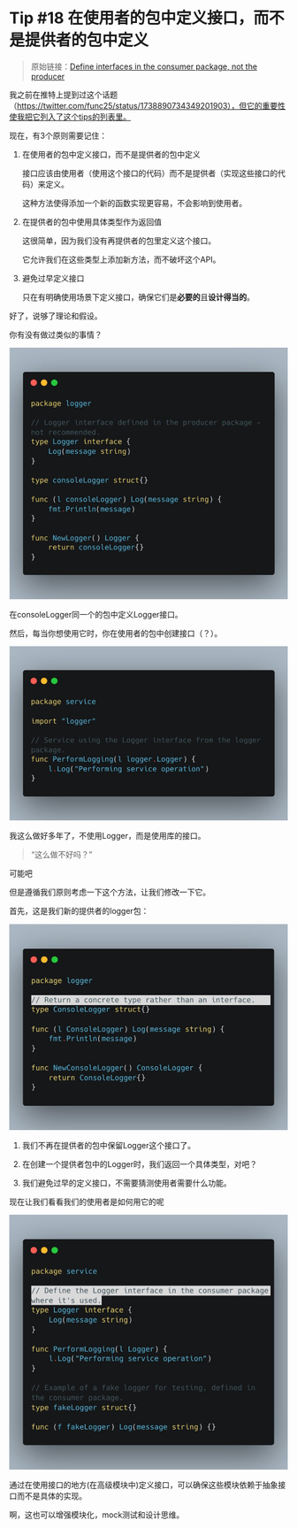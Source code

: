 # Tip #18 在使用者的包中定义接口，而不是提供者的包中定义

>  原始链接：[Define interfaces in the consumer package, not the producer](https://twitter.com/func25/status/1756629777107292231)
>

我之前在推特上提到过这个话题（https://twitter.com/func25/status/1738890734349201903），但它的重要性使我把它列入了这个tips的列表里。

现在，有3个原则需要记住：

1. 在使用者的包中定义接口，而不是提供者的包中定义

    接口应该由使用者（使用这个接口的代码）而不是提供者（实现这些接口的代码）来定义。

    这种方法使得添加一个新的函数实现更容易，不会影响到使用者。

2. 在提供者的包中使用具体类型作为返回值

    这很简单，因为我们没有再提供者的包里定义这个接口。

    它允许我们在这些类型上添加新方法，而不破坏这个API。

3. 避免过早定义接口

    只在有明确使用场景下定义接口，确保它们是**必要的**且**设计得当的**。

好了，说够了理论和假设。

你有没有做过类似的事情？

![tips018-img1](./images/018/tips018-img1.png)

在consoleLogger同一个的包中定义Logger接口。

然后，每当你想使用它时，你在使用者的包中创建接口（？）。

![tips018-img2](./images/018/tips018-img2.png)

我这么做好多年了，不使用Logger，而是使用库的接口。

> “这么做不好吗？”

可能吧

但是遵循我们原则考虑一下这个方法，让我们修改一下它。

首先，这是我们新的提供者的logger包：

![tips018-img3](./images/018/tips018-img3.png)

1. 我们不再在提供者的包中保留Logger这个接口了。

2. 在创建一个提供者包中的Logger时，我们返回一个具体类型，对吧？

3. 我们避免过早的定义接口，不需要猜测使用者需要什么功能。

现在让我们看看我们的使用者是如何用它的呢

![tips018-img4](./images/018/tips018-img4.png)

通过在使用接口的地方(在高级模块中)定义接口，可以确保这些模块依赖于抽象接口而不是具体的实现。

啊，这也可以增强模块化，mock测试和设计思维。